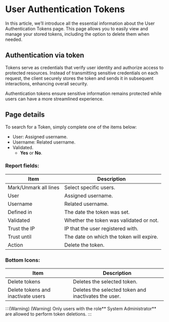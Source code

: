 # User Authentication Tokens

In this article, we’ll introduce all the essential information about the User Authentication Tokens page. This page allows you to easily view and manage your stored tokens, including the option to delete them when needed.

## Authentication via token
Tokens serve as credentials that verify user identity and authorize access to protected resources. Instead of transmitting sensitive credentials on each request, the client securely stores the token and sends it in subsequent interactions, enhancing overall security.

Authentication tokens ensure sensitive information remains protected while users can have a more streamlined experience.

## Page details
To search for a Token, simply complete one of the items below:

* User: Assigned username.  
* Username: Related username.
* Validated.
    * **Yes** or **No**.

### Report fields:

| Item | Description |
| --- | --- |
| Mark/Unmark all lines | Select specific users. |
| User | Assigned username. |
| Username | Related username. |
| Defined in | The date the token was set. |
| Validated | Whether the token was validated or not. |
| Trust the IP | IP that the user registered with. |
| Trust until | The date on which the token will expire. |
| Action | Delete the token. |

### Bottom Icons:

| Item | Description |
| --- | --- |
| Delete tokens | Deletes the selected token. |
| Delete tokens and inactivate users | Deletes the selected token and inactivates the user.|

:::(Warning) (Warning)
Only users with the role** System Administrator** are allowed to perform token deletions.
:::

